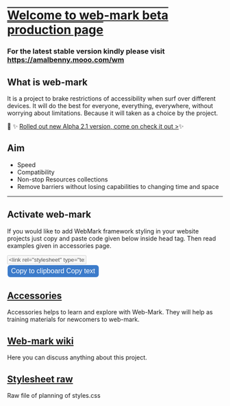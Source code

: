 <link rel="stylesheet" type="text/css" href="https://iamal.mooo.com/web-mark/stylesheet.css">
<h1 style="text-decoration: underline overline;"> Welcome to web-mark beta production page</h1>

### For the latest stable version kindly please visit <a href="https://amalbenny.mooo.com/wm">https://amalbenny.mooo.com/wm</a>

## What is web-mark
It is a project to brake restrictions of accessibility when surf over different devices.
 It will do the best for everyone, everything, everywhere, without worrying about limitations.
 Because it will taken as a choice by the project.

<wm><div class="alert">🎉 ✨ <a href="//amalbenny.mooo.com/wm/#latest"> Rolled out new Alpha 2.1 version, come on check it out  &gt;</a>✨ </div></wm>

## Aim
- Speed
- Compatibility
- Non-stop Resources collections
- Remove barriers without losing capabilities to changing time and space
<hr/>

## Activate web-mark
If you would like to add WebMark framework styling in your website projects just copy and paste code given below inside head tag. Then read examples given in accessories page. 

<wm>
<style>
  button {
  border-radius:6px;
  background-color:#3c7bca;
  color:white;
  color: white;
  padding: 16px 32px;
  padding: 5px 8px;
  text-align: center;
  text-decoration: none;
  display: inline-block;
  font-size: 16px;
  margin: 4px 2px;
  margin: 2px 1px;
  transition-duration: 0.4s;
  cursor: pointer;
  border: none;
}
</style>
<input type="text" value="&lt;link rel&equals;&quot;stylesheet&quot; type=&quot;text/css&quot; href=&quot;https://amalbenny.mooo.com/wm/beta.css&quot;&gt;" id="myInput" disabled>
<script src="https://amalbenny.mooo.com/js/load.js" ></script>

<div class="hoverme">
<button onclick="copyboard();" onmouseout="outFunc()">
  <span class="tooltip" id="myTooltip">Copy to clipboard</span>
  Copy text
  </button>
</div>
</wm>
<script>function copyboard() {
  /* Get the text field */
  var copyText = document.getElementById("myInput");

  /* Select the text field */
  copyText.select();
  copyText.setSelectionRange(0, 99999); /* For mobile devices */

   /* Copy the text inside the text field */
  navigator.clipboard.writeText(copyText.value);

  var tooltip = document.getElementById("myTooltip");
  tooltip.innerHTML = "Copied: " + copyText.value;
  
  }

function outFunc() {
  var tooltip = document.getElementById("myTooltip");
  tooltip.innerHTML = "Copy to clipboard";
}
</script>

## <a href="accessories/">Accessories</a>
Accessories helps to learn and explore with Web-Mark. They will help as training materials for newcomers to web-mark.



## <a href="https://github.com/amalbenny/web-mark/wiki">Web-mark wiki</a>
Here you can discuss anything about this project.

## <a href="https://github.com/amalbenny/web-mark/blob/main/stylesheet.css">Stylesheet raw</a>
Raw file of planning of styles.css

